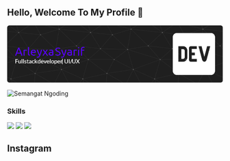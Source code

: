 ## Hello, Welcome To My Profile 👋
![Arleyxa Syarif](img/github-header-image.png)
<!--
**ArleyxaSyarif/ArleyxaSyarif** is a ✨ _special_ ✨ repository because its `README.md` (this file) appears on your GitHub profile.

Here are some ideas to get you started:

- 🔭 I’m currently working on ...
- 🌱 I’m currently learning ...
- 👯 I’m looking to collaborate on ...
- 🤔 I’m looking for help with ...
- 💬 Ask me about ...
- 📫 How to reach me: ...
- 😄 Pronouns: ...
- ⚡ Fun fact: ...
-->
![Semangat Ngoding](https://media3.giphy.com/media/v1.Y2lkPTc5MGI3NjExaTFzano4NXRhaWo0dGQ4Nmg1ZjVnNTg5MWxraW8wZmNhM2xrcWZ0ZCZlcD12MV9pbnRlcm5hbF9naWZfYnlfaWQmY3Q9Zw/8DTnuPhxv0m4w/giphy.gif)

### Skills

<img src="https://img.shields.io/badge/HTML5-E34F26?style=for-the-badge&logo=html5&logoColor=white" />
<img src="https://img.shields.io/badge/CSS3-1572B6?style=for-the-badge&logo=css3&logoColor=white" />
<img src="https://img.shields.io/badge/JavaScript-323330?style=for-the-badge&logo=javascript&logoColor=F7DF1E" />

## Instagram

